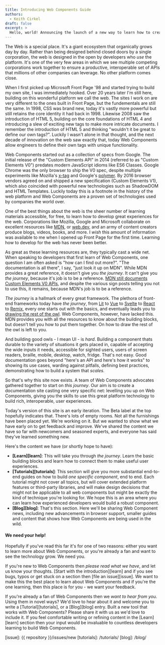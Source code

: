 ```yaml
---
title: Introducing Web Components Guide
authors:
  - Keith Cirkel
draft: false
excerpt: >
  Hello, world! Announcing the launch of a new way to learn how to create Web Components.
---
```


The Web is a special place. It's a giant ecosystem that organically grows day by day. Rather than being designed behind
closed doors by a single corporation, the web is designed in the open by developers who _use_ the platform. It's one of
the very few areas in which we see multiple competing corporations work together to ensure a productive, interoperable
set of APIs that millions of other companies can leverage. No other platform comes close.

When I first picked up Microsoft Front Page '98 and started trying to build my own site, I was immediately hooked. Over
20 years later I'm still here, building on this wonderful platform we call the web. The sites I work on are very
different to the ones built in Front Page, but the fundementals are still the same. In 1998, CSS was brand new, today
it's vastly more powerful but still retains the core identity it had back in 1998. Likewise 2008 saw the introduction of
HTML 5, building on the core foundations of HTML 4 and introducing a slew of exciting new tags to make more intricate
documents. I remember the introduction of HTML 5 and thinking "wouldn't it be great to define our own tags?". Luckily I
wasn't alone in that thought, and the next decade of innovation on the web saw exactly that, today Web Components allow
engineers to define their own tags with unique functionality.

Web Components started out as a collection of specs from Google. The initial release of the "Custom Elements API" in
2014 (referred to as "Custom Elements V0") predates modern JavaScript idioms like ES6 Classes. Google Chrome was the
only browser to ship the V0 spec, despite multiple experiments like Mozilla's [x-tag] and Google's [polymer]. By 2016
browser vendors agreed on and shipped a new specification (Custom Elements V1), which also coincided with powerful new
technologies such as ShadowDOM and HTML Templates. Luckily today this is a footnote in the history of the web platform
and Web Components are a proven set of technologies used by companies the world over.

One of the best things about the web is the sheer number of learning materials accessible, for free, to learn how to
develop great experiences for the web. Corporations like Mozilla, Google and Microsoft collaborate on excellent
resources like [MDN][mdn], or [web.dev][web-dev], and an army of content creators produce blogs, videos, books, and
more. I _wish_ this amount of information was available to me when I opened up Front Page for the first time. Learning
how to develop for the web has never been better.

As great as these learning resources are, they typically cast a wide net. When speaking to developers that first learn
of Web Components, one question I am often asked is "how can I find out more?". "The documentation is all there", I
say, "just look it up on MDN". While MDN provides a great reference, it doesn't give you _the journey_. It can't give
you _the journey_, because it's job is to be a reference. [MDN still documents Custom Elements V0 APIs][mdn-ce-v0], and
despite the various sign posts telling you not to use this, it remains, because MDN's job is to be a reference.

_The journey_ is a hallmark of every great framework. The plethora of front-end frameworks today have _the journey_,
from [Lit] to [Vue] to [Svelte] to [React] to [Remix], every one starts out with the basics, and eventually leads you to
[drawing the rest of the owl][owl]. Web Components, however, have lacked this. MDN provides you with all the resources
to know about the building blocks, but doesn't tell you how to put them together. On how to draw the rest of the owl is
left to you.

And building good owls - I mean UI - is _hard_. Building a component thats durable to the variety of situations it gets
placed in, capable of accepting the wide inputs it needs, accessible for sighted users, users of screen readers,
braille, mobile, desktop, watch, fridge. That's not easy. Good documentation goes beyond "here's an API and here's how
it works" to showing its use cases, warding against pitfalls, defining best practices, demonstrating how to build a
system that _scales_.

So that's why this site now exists. A team of Web Components advocates gathered together to start on _this journey_. Our
aim is to create a documentation site casting one very specific net: levelling you up on Web Components, giving you the
skills to use this great platform technology to build rich, interoperable, user experiences.

Today's version of this site is an early iteration. The Beta label at the top hopefully indicates that. There's lots of
empty rooms. Not all the furnishings have been placed yet. We're working on it. But we wanted to show what we have early
on to get feedback and improve. We've shared the content we have so far with newcomers and seasoned experts, and everyone
has said they've learned something new.

Here's the content we have (or shortly hope to have):

- **[Learn][learn]**: This will take you through _the journey_. Learn the basic building blocks and learn how to connect
  them to make useful user experiences.
- **[Tutorials][tutorials]**: This section will give you more substantial end-to-end guides on how to build _one
  specific component_, end to end. Each tutorial might not cover all topics, but will cover extended platform features or
  third-party libraries, and will make design decisions that might not be applicable to all web components but might be
  exactly the kind of technique you're looking for. We hope this is an area where you can learn how experienced
  developers would build a robust component.
- **[Blog][blog]**: That's this section. Here we'll be sharing Web Component news, including new advancements in browser
  support, smaller guides and content that shows how Web Components are being used in the wild.

#### We need your help!

Hopefully if you've read this far it's for one of two reasons: either you want to learn more about Web Components, or
you're already a fan and want to see the technology grow. We need you.

If you're new to Web Components then _please read what we have_, and let us know your thoughts. [Start with the
introduction][learn] and if you see bugs, typos or get stuck on a section then [file an issue][issue]. We want to make
this the best place to learn about Web Components and if you're the one learning, then this place is for you - we want
your feedback.

If you're already a fan of Web Components then we _want to hear from you_. Using them in novel ways? We'd love to hear
about it and welcome you to write a [Tutorial][tutorials], or a [Blog][blog] entry. Built a new tool that works with Web
Components? Please share it with us as we'd love to include it. If you feel comfortable writing or refining content in
the [Learn][learn] section then your input would be invaluable to countless developers learning to build Web Components.

[x-tag]: http://x-tag.github.io/
[polymer]: https://polymer-library.polymer-project.org/
[mdn]: https://developer.mozilla.org/en-US/
[web-dev]: https://web.dev/
[mdn-ce-v0]: https://developer.mozilla.org/en-US/docs/Web/API/Document/registerElement
[lit]: https://lit.dev/docs/
[vue]: https://vuejs.org/guide/introduction.html
[svelte]: https://svelte.dev/tutorial/basics
[react]: https://reactjs.org/docs/getting-started.html
[remix]: https://remix.run/docs/en/v1
[owl]: https://knowyourmeme.com/memes/how-to-draw-an-owl
[intro]: /learn/
[issue]: {{ repository }}/issues/new
[tutorials]: /tutorials/
[blog]: /blog/
